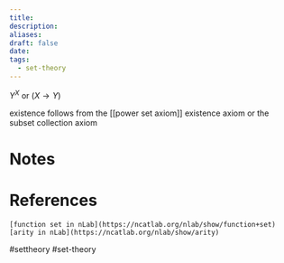 ```yaml
---
title: 
description: 
aliases: 
draft: false
date: 
tags:
  - set-theory
---
```


$Y^{X}$ or $(X \to Y )$


existence follows from the [[power set axiom]] existence axiom or the subset collection axiom

# Notes

# References
``` ad-cite
[function set in nLab](https://ncatlab.org/nlab/show/function+set)
[arity in nLab](https://ncatlab.org/nlab/show/arity)
```
#settheory
#set-theory